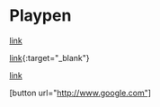 # Playpen

[link](http://www.google.com/)

[link](http://www.google.com/){:target="_blank"}

[link](http://www.google.com/?target=_blank)


[button url="http://www.google.com"]
